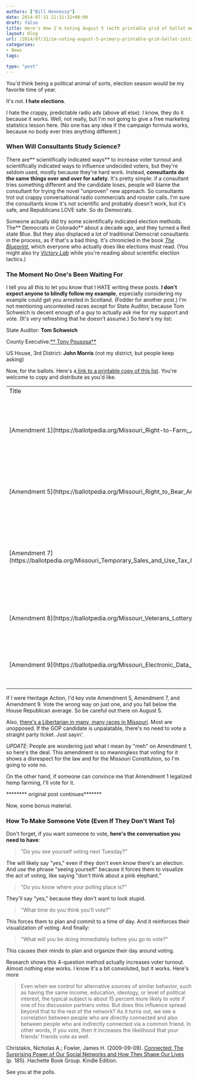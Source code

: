 ```yaml
---
authors: ["Bill Hennessy"]
date: 2014-07-31 21:31:32+00:00
draft: false
title: Here's How I'm Voting August 5 (with printable grid of ballot measures) *Update*
layout: blog
url: /2014/07/31/im-voting-august-5-primary-printable-grid-ballot-initiatives/
categories:
- News
tags:

type: "post"
---
```


You'd think being a political animal of sorts, election season would be my favorite time of year.

It's not. **I hate elections**.

I hate the crappy, predictable radio ads (above all else). I know, they do it because it works. Well, not really, but I'm not going to give a free marketing statistics lesson here. (No one has any idea if the campaign formula works, because no body ever tries anything different.)



### When Will Consultants Study Science?



There are** scientifically indicated ways** to increase voter turnout and scientifically indicated ways to influence undecided voters, but they're seldom used, mostly because they're hard work. Instead, **consultants do the same things over and over for safety**. It's pretty simple: if a consultant tries something different and the candidate loses, people will blame the consultant for trying the novel "unproven" new approach. So consultants trot out crappy conversational radio commercials and rooster calls. I'm sure the consultants know it's not scientific and probably doesn't work, but it's safe, and Republicans LOVE safe. So do Democrats.

Someone actually did try some scientifically indicated election methods. The** Democrats in Colorado** about a decade ago, and they turned a Red state Blue. But they also displaced a lot of traditional Democrat consultants in the process, as if that's a bad thing. It's chronicled in the book [_The Blueprint_](https://www.amazon.com/Blueprint-Democrats-Colorado-Republicans-Everywhere-ebook/dp/B003KN3IXA/ref=sr_1_3?ie=UTF8&qid=1406763909&sr=8-3&keywords=the+blueprint), which everyone who actually does like elections must read. (You might also try [_Victory Lab_](https://www.amazon.com/The-Victory-Lab-Campaigns-Issenberg/dp/B00C7G91LO/ref=sr_1_2?ie=UTF8&qid=1406764049&sr=8-2&keywords=victory+lab) while you're reading about scientific election tactics.)



### The Moment No One's Been Waiting For



I tell you all this to let you know that I HATE writing these posts. **I don't expect anyone to blindly follow my example**, especially considering my example could get you arrested in Scotland. (Fodder for another post.) I'm not mentioning uncontested races except for State Auditor, because Tom Schweich is decent enough of a guy to actually ask me for my support and vote. (It's very refreshing that he doesn't assume.) So here's my list:

State Auditor: **Tom Schweich**

County Executive:[** Tony Pousosa**](https://hennessysview.com/2014/03/25/tony-pousosa-county-executive/)

US House, 3rd District: **John Morris** (not my district, but people keep asking)

Now, for the ballots. Here's a[ link to a printable copy of this list](https://onedrive.live.com/redir?resid=67DE16C5796AAD35%216357). You're welcome to copy and distribute as you'd like.

<table width="842" >
<tbody >
<tr >

<td width="136" >Title
</td>

<td width="120" >Subject
</td>

<td width="196" >Description
</td>

<td width="104" >My Vote
</td>

<td width="286" >Comments
</td>
</tr>
<tr >

<td width="136" >[Amendment 1](https://ballotpedia.org/Missouri_Right-to-Farm,_Amendment_1_(August_2014))
</td>

<td width="120" >[Agriculture](https://ballotpedia.org/Food_and_agriculture_on_the_ballot)
</td>

<td width="196" >Guarantees farmers and ranchers the right to engage in their livelihoods, produce food for others
</td>

<td >MEH
</td>

<td width="286" >Don't get worked up about this one. I get the point of this amendment, but it's so vague and meaningless I expect the courts to rule it null and void.*
</td>
</tr>
<tr >

<td width="136" >[Amendment 5](https://ballotpedia.org/Missouri_Right_to_Bear_Arms,_Amendment_5_(August_2014))
</td>

<td width="120" >[Firearms](https://ballotpedia.org/Firearms_on_the_ballot)
</td>

<td width="196" >Establishes the right to keep and bear arms, ammunition and accessories
</td>

<td >YES
</td>

<td width="286" >This is a great amendment. Good job, Ron Calzone.
</td>
</tr>
<tr >

<td width="136" >[Amendment 7](https://ballotpedia.org/Missouri_Temporary_Sales_and_Use_Tax_Increase_for_Transportation,_Amendment_7_(August_2014))
</td>

<td width="120" >[Taxes](https://ballotpedia.org/Taxes_on_the_ballot)
</td>

<td width="196" >Increases state sales and use taxes for 10 years to fund transportation projects
</td>

<td >**NO**
</td>

<td width="286" >[Missouri has the seventh or eighth best roads in the country](https://hennessysview.com/2014/07/26/francis-slay-wont-tell-missouri-roads/), and this money won't go to repair roads and bridges, anyway. [It's been earmarked for parks, greenways, bike paths, and airports.](https://hennessysview.com/2014/07/15/francis-slay-destroys-transportation-sales-tax-trying-support/)
</td>
</tr>
<tr >

<td width="136" >[Amendment 8](https://ballotpedia.org/Missouri_Veterans_Lottery_Ticket,_Amendment_8_(August_2014))
</td>

<td width="120" >[Lottery](https://ballotpedia.org/Lottery_on_the_ballot)
</td>

<td width="196" >Creates new lottery ticket with profits going toward veterans' programs
</td>

<td >NO
</td>

<td width="286" >I'm a veteran. Veterans are great. But lotteries are regressive taxes designed to fool people who can't do math. Have the courage to raise a tax or don't. Stop tricking people.
</td>
</tr>
<tr >

<td width="136" >[Amendment 9](https://ballotpedia.org/Missouri_Electronic_Data_Protection,_Amendment_9_(August_2014))
</td>

<td width="120" >[Civil Rights](https://ballotpedia.org/Civil_rights_on_the_ballot)
</td>

<td width="196" >Protects electronic data from unreasonable searches and seizures
</td>

<td >**YES**
</td>

<td width="286" >This amendment might not stop the NSA, but[ I'm voting for it, anyway](https://hennessysview.com/2014/07/24/can-reclaim-4th-amendment-5th-august/).
</td>
</tr>
</tbody>
</table>

If I were Heritage Action, I'd key vote Amendment 5, Amendment 7, and Amendment 9. Vote the wrong way on just one, and you fall below the House Republican average. So be careful out there on August 5.

Also, [there's a Libertarian in many, many races in Missouri](https://hennessysview.com/2014/06/29/7-missouri-candidates-one-told/). Most are unopposed. If the GOP candidate is unpalatable, there's no need to vote a straight party ticket. Just sayin'.

_UPDATE_: People are wondering just what I mean by "meh" on Amendment 1, so here's the deal. This amendment is so meaningless that voting for it shows a disrespect for the law and for the Missouri Constitution, so I'm going to vote no.

On the other hand, if someone can convince me that Amendment 1 legalized hemp farming, I'll vote for it.

******** original post continues*******

Now, some bonus material.



### How To Make Someone Vote (Even If They Don't Want To)



Don't forget, if you want someone to vote, **here's the conversation you need to have**:



> "Do you see yourself voting next Tuesday?"



The will likely say "yes," even if they don't even know there's an election. And use the phrase "seeing yourself" because it forces them to visualize the act of voting, like saying "don't think about a pink elephant."



> "Do you know where your polling place is?"



They'll say "yes," because they don't want to look stupid.



> "What time do you think you'll vote?"



This forces them to plan and commit to a time of day. And it reinforces their visualization of voting. And finally:



> "What will you be doing immediately before you go to vote?"



This causes their minds to plan and organize their day around voting.

Research shows this 4-question method actually increases voter turnout. Almost nothing else works. I know it's a bit convoluted, but it works. Here's more



> Even when we control for alternative sources of similar behavior, such as having the same income, education, ideology, or level of political interest, the typical subject is about 15 percent more likely to vote if one of his discussion partners votes. But does this influence spread beyond that to the rest of the network? As it turns out, we see a correlation between people who are directly connected and also between people who are indirectly connected via a common friend. In other words, if you vote, then it increases the likelihood that your friends’ friends vote as well.

Christakis, Nicholas A.; Fowler, James H. (2009-09-09). [Connected: The Surprising Power of Our Social Networks and How They Shape Our Lives](https://www.amazon.com/Connected-Surprising-Power-Social-Networks-ebook/dp/B002OFVO5Y/ref=sr_1_1?ie=UTF8&qid=1406765428&sr=8-1&keywords=connected) (p. 185). Hachette Book Group. Kindle Edition.



See you at the polls.
